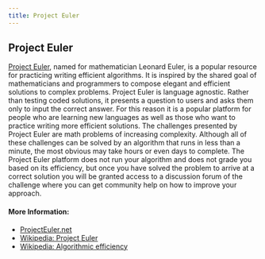 ```yaml
---
title: Project Euler
---
```

## Project Euler
[Project Euler](https://projecteuler.net/), named for mathematician Leonard Euler, is a popular resource for practicing writing efficient algorithms. It is inspired by the shared goal of mathematicians and programmers to compose elegant and efficient solutions to complex problems. Project Euler is language agnostic. Rather than testing coded solutions, it presents a question to users and asks them only to input the correct answer. For this reason it is a popular platform for people who are learning new languages as well as those who want to practice writing more efficient solutions. The challenges presented by Project Euler are math problems of increasing complexity. Although all of these challenges can be solved by an algorithm that runs in less than a minute, the most obvious may take hours or even days to complete. The Project Euler platform does not run your algorithm and does not grade you based on its efficiency, but once you have solved the problem to arrive at a correct solution you will be granted access to a discussion forum of the challenge where you can get community help on how to improve your approach.

#### More Information:
- [ProjectEuler.net](https://projecteuler.net/about)
- [Wikipedia: Project Euler](https://en.wikipedia.org/wiki/Project_Euler)
- [Wikipedia: Algorithmic efficiency](https://en.wikipedia.org/wiki/Algorithmic_efficiency)
